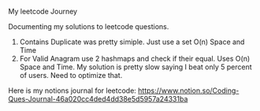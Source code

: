 My leetcode Journey


Documenting my solutions to leetcode questions.

1. Contains Duplicate was pretty simiple. Just use a set O(n) Space and Time
2. For Valid Anagram use 2 hashmaps and check if their equal. Uses O(n) Space and Time. My solution is pretty slow saying I beat only 5 percent of users. Need to optimize that.







Here is my notions journal for leetcode:
https://www.notion.so/Coding-Ques-Journal-46a020cc4ded4dd38e5d5957a24331ba
